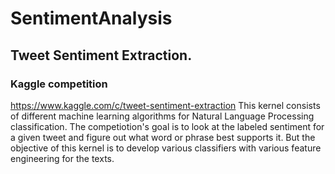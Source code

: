 # SentimentAnalysis
## Tweet Sentiment Extraction. 
### Kaggle competition
https://www.kaggle.com/c/tweet-sentiment-extraction
This kernel consists of different machine learning algorithms for Natural Language Processing classification. 
The competiotion's goal is to look at the labeled sentiment for a given tweet and figure out what word or phrase best supports it.
But the objective of this kernel is to develop various classifiers with various feature engineering for the texts. 

